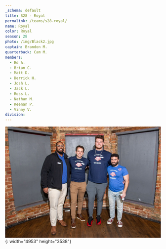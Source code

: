 ```yaml
---
_schema: default
title: S28 - Royal
permalink: /teams/s28-royal/
name: Royal
color: Royal
season: 28
photo: /img/Black2.jpg
captain: Brandon M.
quarterback: Cam M.
members:
  - Ed A.
  - Brian C.
  - Matt D.
  - Derrick H.
  - Josh L.
  - Jack L.
  - Ross L.
  - Nathan M.
  - Keenan P.
  - Vinny V.
division:
---
```

![](/img/da2-7066.jpg){: width="4953" height="3538"}